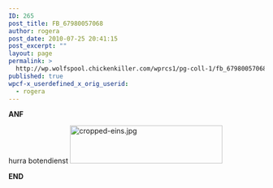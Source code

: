 ```yaml
---
ID: 265
post_title: FB_67980057068
author: rogera
post_date: 2010-07-25 20:41:15
post_excerpt: ""
layout: page
permalink: >
  http://wp.wolfspool.chickenkiller.com/wprcs1/pg-coll-1/fb_67980057068/
published: true
wpcf-x_userdefined_x_orig_userid:
  - rogera
---
```

<strong>ANF</strong>

<div id="FB_67980057068_CNT">

hurra botendienst <a href="http://wp.wolfspool.chickenkiller.com/wpasecms/wp-content/uploads/2009/06/cropped-eins.jpg?w=300"><img class="alignnone wp-image-5 size-medium" title="cropped-eins.jpg" src="http://wp.wolfspool.chickenkiller.com/wpasecms/wp-content/uploads/2009/06/cropped-eins.jpg?w=300" width="300" height="75" /></a>

</div>

<strong>END</strong>